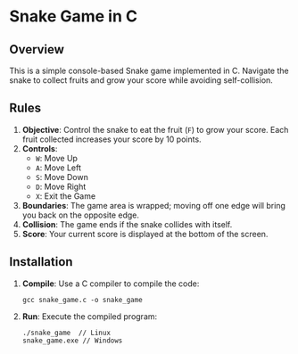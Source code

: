 # Snake Game in C

## Overview

This is a simple console-based Snake game implemented in C. Navigate the snake to collect fruits and grow your score while avoiding self-collision.

## Rules

1. **Objective**: Control the snake to eat the fruit (`F`) to grow your score. Each fruit collected increases your score by 10 points.
2. **Controls**:
   - `W`: Move Up
   - `A`: Move Left
   - `S`: Move Down
   - `D`: Move Right
   - `X`: Exit the Game
3. **Boundaries**: The game area is wrapped; moving off one edge will bring you back on the opposite edge.
4. **Collision**: The game ends if the snake collides with itself.
5. **Score**: Your current score is displayed at the bottom of the screen.

## Installation

1. **Compile**: Use a C compiler to compile the code:
   ```
   gcc snake_game.c -o snake_game
   ```
2. **Run**: Execute the compiled program:
   ```
   ./snake_game  // Linux
   snake_game.exe // Windows
   ```
